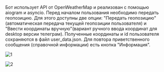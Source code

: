 Бот использует API от OpenWeatherMap и реализован с помощью aiogram и asyncio.
Перед началом пользования необходимо передать геопозицию. Для этого доступны две опции: "Передать геопозицию"(автоматическая передача текущей геопозиции пользователя) и "Ввести координаты вручную"(вариант ручного ввода координат для desktop версии телеграм).
Полученные координаты и id пользователя сохраняются в файл user_data.json.
Для повтора приветственного сообщения (справочной информации) есть кнопка "Информация".

![1](https://github.com/user-attachments/assets/23d28f4d-d77b-46e8-b812-fe343c30f9cb)

![2](https://github.com/user-attachments/assets/57aed1db-559c-415c-9d10-f0543c526e47)


